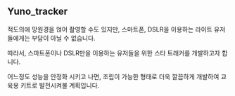 ## Yuno_tracker

적도의에 망원경을 얹어 촬영할 수도 있지만, 스마트폰, DSLR을 이용하는 라이트 유저들에게는 부담이 아닐 수 없습니다.

따라서, 스마트폰이나 DSLR만을 이용하는 유저들을 위한 스타 트래커를 개발하고자 합니다.

어느정도 성능을 안정화 시키고 나면, 조립이 가능한 형태로 더욱 깔끔하게 개발하여 교육용 키트로 발전시켜볼 계획입니다.
